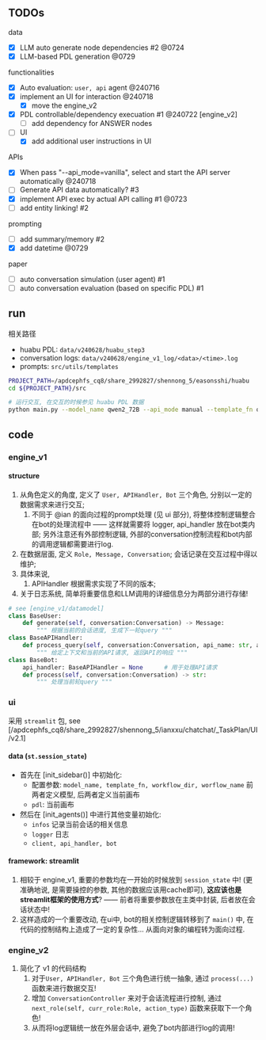 ## TODOs

data
- [x] LLM auto generate node dependencies #2 @0724
- [x] LLM-based PDL generation @0729

functionalities
- [x] Auto evaluation: `user, api` agent @240716
- [x] implement an UI for interaction @240718
    - [x] move the engine_v2
- [x] PDL controllable/dependency execuation #1 @240722 [engine_v2]
    - [ ] add dependency for ANSWER nodes
- [ ] UI
    - [x] add additional user instructions in UI

APIs
- [x] When pass "--api_mode=vanilla", select and start the API server automatically @240718
- [ ] Generate API data automatically? #3 
- [x] implement API exec by actual API calling #1  @0723
- [ ] add entity linking! #2

prompting
- [ ] add summary/memory #2
- [x] add datetime @0729

paper
- [ ] auto conversation simulation (user agent) #1
- [ ] auto conversation evaluation (based on specific PDL) #1

## run

相关路径
- huabu PDL: `data/v240628/huabu_step3`
- conversation logs: `data/v240628/engine_v1_log/<data>/<time>.log`
- prompts: `src/utils/templates`

```sh
PROJECT_PATH=/apdcephfs_cq8/share_2992827/shennong_5/easonsshi/huabu
cd ${PROJECT_PATH}/src

# 运行交互, 在交互的时候参见 huabu PDL 数据
python main.py --model_name qwen2_72B --api_mode manual --template_fn query_PDL_v01.jinja --workflow_name 005  # workflow_name 即画布名称/ID, 见 huabu PDL 路径
```

## code

### engine_v1

#### structure
1. 从角色定义的角度, 定义了 `User, APIHandler, Bot` 三个角色, 分别以一定的数据需求来进行交互;
    1. 不同于 @ian 的面向过程的prompt处理 (见 ui 部分), 将整体控制逻辑整合在bot的处理流程中 —— 这样就需要将 logger, api_handler 放在bot类内部; 另外注意还有外部控制逻辑, 外部的conversation控制流程和bot内部的调用逻辑都需要进行log. 
2. 在数据层面, 定义 `Role, Message, Conversation`; 会话记录在交互过程中得以维护;
3. 具体来说, 
    1. APIHandler 根据需求实现了不同的版本; 
4. 关于日志系统, 简单将重要信息和LLM调用的详细信息分为两部分进行存储! 

```python
# see [engine_v1/datamodel]
class BaseUser:
    def generate(self, conversation:Conversation) -> Message:
        """ 根据当前的会话进度, 生成下一轮query """
class BaseAPIHandler:
    def process_query(self, conversation:Conversation, api_name: str, api_params: Dict) -> str:
        """ 给定上下文和当前的API请求, 返回API的响应 """
class BaseBot:
    api_handler: BaseAPIHandler = None      # 用于处理API请求
    def process(self, conversation:Conversation) -> str:
        """ 处理当前轮query """
```


### ui
采用 `streamlit` 包, see [/apdcephfs_cq8/share_2992827/shennong_5/ianxxu/chatchat/_TaskPlan/UI/v2.1]

#### data (`st.session_state`)
- 首先在 [init_sidebar()] 中初始化:
    - 配置参数: `model_name, template_fn, workflow_dir, worflow_name` 前两者定义模型, 后两者定义当前画布
    - `pdl`: 当前画布
- 然后在 [init_agents()] 中进行其他变量初始化:
    - `infos` 记录当前会话的相关信息
    - `logger` 日志
    - `client, api_handler, bot` 

#### framework: streamlit
1. 相较于 engine_v1, 重要的参数均在一开始的时候放到 `session_state` 中! (更准确地说, 是需要操控的参数, 其他的数据应该用cache即可), **这应该也是streamlit框架的使用方式**? —— 前者将重要参数放在主类中封装, 后者放在会话状态中! 
2. 这样造成的一个重要改动, 在ui中, bot的相关控制逻辑转移到了 `main()` 中, 在代码的控制结构上造成了一定的复杂性... 从面向对象的编程转为面向过程. 

### engine_v2

1. 简化了 v1 的代码结构
    1. 对于`User, APIHandler, Bot` 三个角色进行统一抽象, 通过 `process(...)` 函数来进行数据交互!
    2. 增加 `ConversationController` 来对于会话流程进行控制, 通过 `next_role(self, curr_role:Role, action_type)` 函数来获取下一个角色! 
    3. 从而将log逻辑统一放在外层会话中, 避免了bot内部进行log的调用! 